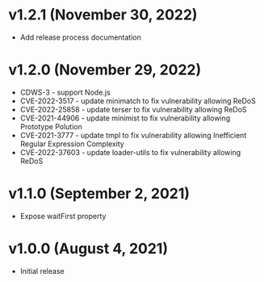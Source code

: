 # v1.2.1 (November 30, 2022)
* Add release process documentation

# v1.2.0 (November 29, 2022)
* CDWS-3 - support Node.js
* CVE-2022-3517 - update minimatch to fix vulnerability allowing ReDoS
* CVE-2022-25858 - update terser to fix vulnerability allowing ReDoS
* CVE-2021-44906 - update minimist to fix vulnerability allowing Prototype Polution
* CVE-2021-3777 - update tmpl to fix vulnerability allowing Inefficient Regular Expression Complexity
* CVE-2022-37603 - update loader-utils to fix vulnerability allowing ReDoS 

# v1.1.0 (September 2, 2021)
* Expose waitFirst property

# v1.0.0 (August 4, 2021)
* Initial release
